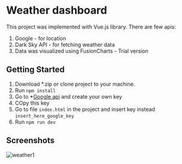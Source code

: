 # Weather dashboard

  This project was implemented with Vue.js library.
  There are few apis:
  1. Google - for location
  2. Dark Sky API - for fetching weather data
  3. Data was visualized using FusionCharts - Trial version

  ## Getting Started

  1. Download *.zip or clone project to your machine.
  2. Run `npm install`
  3. Go to *[Google api](https://developers.google.com/maps/documentation/javascript/get-api-key) and create your own key
  4. COpy this key
  5. Go to file `index.html` in the project and insert key instead `insert_here_google_key`
  6. Run `npm run dev`

  ## Screenshots
  ![weather1](https://user-images.githubusercontent.com/30698617/52952113-49e9ae00-338c-11e9-8dd2-801a6b7ef0b2.png)
